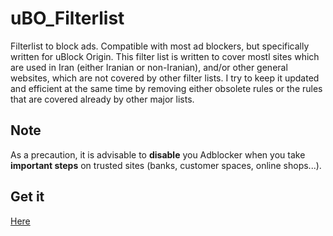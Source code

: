 # uBO_Filterlist
Filterlist to block ads. Compatible with most ad blockers, but specifically written for uBlock Origin. This filter list is written to cover mostl sites which are used in Iran (either Iranian or non-Iranian), and/or other general websites, which are not covered by other filter lists. I try to keep it updated and efficient at the same time by removing either obsolete rules or the rules that are covered already by other major lists.

## Note 
As a precaution, it is advisable to **disable** you Adblocker when you take **important steps** on trusted sites (banks, customer spaces, online shops...).

## Get it
[Here](https://raw.githubusercontent.com/nimasaj/uBO_Filterlist/master/BLF.txt)
